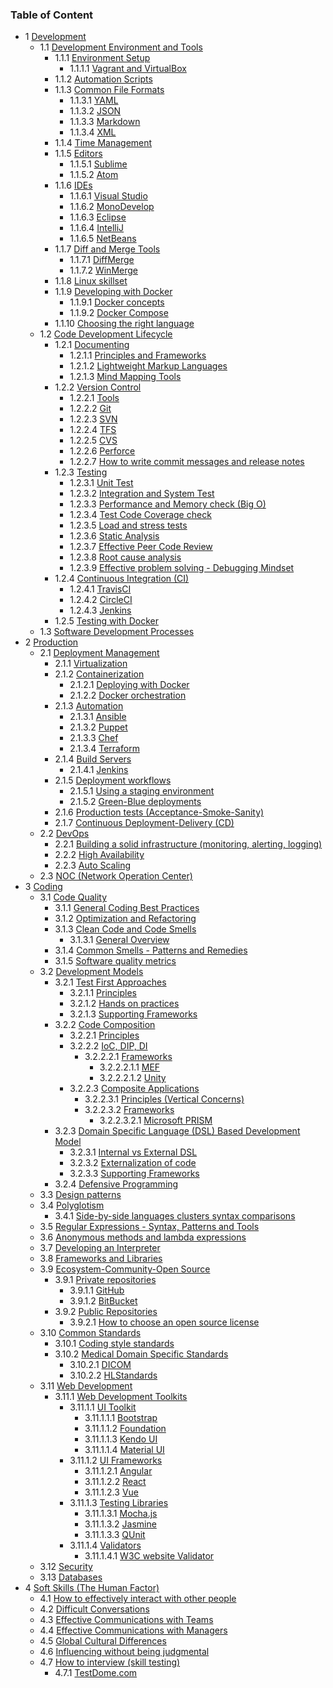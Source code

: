 ### Table of Content

- 1 [Development](./Training/Development)
    - 1.1 [Development Environment and Tools](./Training/Development/Development%20Environment%20and%20Tools)
        - 1.1.1 [Environment Setup](./Training/Development/Development%20Environment%20and%20Tools/Environment%20Setup)
            - 1.1.1.1 [Vagrant and VirtualBox](./Training/Development/Development%20Environment%20and%20Tools/Environment%20Setup/Vagrant%20and%20VirtualBox)
        - 1.1.2 [Automation Scripts](./Training/Development/Development%20Environment%20and%20Tools/Automation%20Scripts)
        - 1.1.3 [Common File Formats](./Training/Development/Development%20Environment%20and%20Tools/Common%20File%20Formats)
            - 1.1.3.1 [YAML](./Training/Development/Development%20Environment%20and%20Tools/Common%20File%20Formats/YAML)
            - 1.1.3.2 [JSON](./Training/Development/Development%20Environment%20and%20Tools/Common%20File%20Formats/JSON)
            - 1.1.3.3 [Markdown](./Training/Development/Development%20Environment%20and%20Tools/Common%20File%20Formats/Markdown)
            - 1.1.3.4 [XML](./Training/Development/Development%20Environment%20and%20Tools/Common%20File%20Formats/XML)
        - 1.1.4 [Time Management](./Training/Development/Development%20Environment%20and%20Tools/Time%20Management)
        - 1.1.5 [Editors](./Training/Development/Development%20Environment%20and%20Tools/Editors)
            - 1.1.5.1 [Sublime](./Training/Development/Development%20Environment%20and%20Tools/Editors/Sublime)
            - 1.1.5.2 [Atom](./Training/Development/Development%20Environment%20and%20Tools/Editors/Atom)
        - 1.1.6 [IDEs](./Training/Development/Development%20Environment%20and%20Tools/IDEs)
            - 1.1.6.1 [Visual Studio](./Training/Development/Development%20Environment%20and%20Tools/IDEs/Visual%20Studio)
            - 1.1.6.2 [MonoDevelop](./Training/Development/Development%20Environment%20and%20Tools/IDEs/MonoDevelop)
            - 1.1.6.3 [Eclipse](./Training/Development/Development%20Environment%20and%20Tools/IDEs/Eclipse)
            - 1.1.6.4 [IntelliJ](./Training/Development/Development%20Environment%20and%20Tools/IDEs/IntelliJ)
            - 1.1.6.5 [NetBeans](./Training/Development/Development%20Environment%20and%20Tools/IDEs/NetBeans)
        - 1.1.7 [Diff and Merge Tools](./Training/Development/Development%20Environment%20and%20Tools/Diff%20and%20Merge%20Tools)
            - 1.1.7.1 [DiffMerge](./Training/Development/Development%20Environment%20and%20Tools/Diff%20and%20Merge%20Tools/DiffMerge)
            - 1.1.7.2 [WinMerge](./Training/Development/Development%20Environment%20and%20Tools/Diff%20and%20Merge%20Tools/WinMerge)
        - 1.1.8 [Linux skillset](./Training/Development/Development%20Environment%20and%20Tools/Linux%20skillset)
        - 1.1.9 [Developing with Docker](./Training/Development/Development%20Environment%20and%20Tools/Developing%20with%20Docker)
            - 1.1.9.1 [Docker concepts](./Training/Development/Development%20Environment%20and%20Tools/Developing%20with%20Docker/Docker%20concepts)
            - 1.1.9.2 [Docker Compose](./Training/Development/Development%20Environment%20and%20Tools/Developing%20with%20Docker/Docker%20Compose)
        - 1.1.10 [Choosing the right language](./Training/Development/Development%20Environment%20and%20Tools/Choosing%20the%20right%20language)
    - 1.2 [Code Development Lifecycle](./Training/Development/Code%20Development%20Lifecycle)
        - 1.2.1 [Documenting](./Training/Development/Code%20Development%20Lifecycle/Documenting)
            - 1.2.1.1 [Principles and Frameworks](./Training/Development/Code%20Development%20Lifecycle/Documenting/Principles%20and%20Frameworks)
            - 1.2.1.2 [Lightweight Markup Languages](./Training/Development/Code%20Development%20Lifecycle/Documenting/Lightweight%20Markup%20Languages)
            - 1.2.1.3 [Mind Mapping Tools](./Training/Development/Code%20Development%20Lifecycle/Documenting/Mind%20Mapping%20Tools)
        - 1.2.2 [Version Control](./Training/Development/Code%20Development%20Lifecycle/Version%20Control)
            - 1.2.2.1 [Tools](./Training/Development/Code%20Development%20Lifecycle/Version%20Control/Tools)
            - 1.2.2.2 [Git](./Training/Development/Code%20Development%20Lifecycle/Version%20Control/Git)
            - 1.2.2.3 [SVN](./Training/Development/Code%20Development%20Lifecycle/Version%20Control/SVN)
            - 1.2.2.4 [TFS](./Training/Development/Code%20Development%20Lifecycle/Version%20Control/TFS)
            - 1.2.2.5 [CVS](./Training/Development/Code%20Development%20Lifecycle/Version%20Control/CVS)
            - 1.2.2.6 [Perforce](./Training/Development/Code%20Development%20Lifecycle/Version%20Control/Perforce)
            - 1.2.2.7 [How to write commit messages and release notes](./Training/Development/Code%20Development%20Lifecycle/Version%20Control/How%20to%20write%20commit%20messages%20and%20release%20notes)
        - 1.2.3 [Testing](./Training/Development/Code%20Development%20Lifecycle/Testing)
            - 1.2.3.1 [Unit Test](./Training/Development/Code%20Development%20Lifecycle/Testing/Unit%20Test)
            - 1.2.3.2 [Integration and System Test](./Training/Development/Code%20Development%20Lifecycle/Testing/Integration%20and%20System%20Test)
            - 1.2.3.3 [Performance and Memory check (Big O)](./Training/Development/Code%20Development%20Lifecycle/Testing/Performance%20and%20Memory%20check%20%28Big%20O%29)
            - 1.2.3.4 [Test Code Coverage check](./Training/Development/Code%20Development%20Lifecycle/Testing/Test%20Code%20Coverage%20check)
            - 1.2.3.5 [Load and stress tests](./Training/Development/Code%20Development%20Lifecycle/Testing/Load%20and%20stress%20tests)
            - 1.2.3.6 [Static Analysis](./Training/Development/Code%20Development%20Lifecycle/Testing/Static%20Analysis)
            - 1.2.3.7 [Effective Peer Code Review](./Training/Development/Code%20Development%20Lifecycle/Testing/Effective%20Peer%20Code%20Review)
            - 1.2.3.8 [Root cause analysis](./Training/Development/Code%20Development%20Lifecycle/Testing/Root%20cause%20analysis)
            - 1.2.3.9 [Effective problem solving - Debugging Mindset](./Training/Development/Code%20Development%20Lifecycle/Testing/Effective%20problem%20solving%20-%20Debugging%20Mindset)
        - 1.2.4 [Continuous Integration (CI)](./Training/Development/Code%20Development%20Lifecycle/Continuous%20Integration%20%28CI%29)
            - 1.2.4.1 [TravisCI](./Training/Development/Code%20Development%20Lifecycle/Continuous%20Integration%20%28CI%29/TravisCI)
            - 1.2.4.2 [CircleCI](./Training/Development/Code%20Development%20Lifecycle/Continuous%20Integration%20%28CI%29/CircleCI)
            - 1.2.4.3 [Jenkins](./Training/Development/Code%20Development%20Lifecycle/Continuous%20Integration%20%28CI%29/Jenkins)
        - 1.2.5 [Testing with Docker](./Training/Development/Code%20Development%20Lifecycle/Testing%20with%20Docker)
    - 1.3 [Software Development Processes](./Training/Development/Software%20Development%20Processes)
- 2 [Production](./Training/Production)
    - 2.1 [Deployment Management](./Training/Production/Deployment%20Management)
        - 2.1.1 [Virtualization](./Training/Production/Deployment%20Management/Virtualization)
        - 2.1.2 [Containerization](./Training/Production/Deployment%20Management/Containerization)
            - 2.1.2.1 [Deploying with Docker](./Training/Production/Deployment%20Management/Containerization/Deploying%20with%20Docker)
            - 2.1.2.2 [Docker orchestration](./Training/Production/Deployment%20Management/Containerization/Docker%20orchestration)
        - 2.1.3 [Automation](./Training/Production/Deployment%20Management/Automation)
            - 2.1.3.1 [Ansible](./Training/Production/Deployment%20Management/Automation/Ansible)
            - 2.1.3.2 [Puppet](./Training/Production/Deployment%20Management/Automation/Puppet)
            - 2.1.3.3 [Chef](./Training/Production/Deployment%20Management/Automation/Chef)
            - 2.1.3.4 [Terraform](./Training/Production/Deployment%20Management/Automation/Terraform)
        - 2.1.4 [Build Servers](./Training/Production/Deployment%20Management/Build%20Servers)
            - 2.1.4.1 [Jenkins](./Training/Production/Deployment%20Management/Build%20Servers/Jenkins)
        - 2.1.5 [Deployment workflows](./Training/Production/Deployment%20Management/Deployment%20workflows)
            - 2.1.5.1 [Using a staging environment](./Training/Production/Deployment%20Management/Deployment%20workflows/Using%20a%20staging%20environment)
            - 2.1.5.2 [Green-Blue deployments](./Training/Production/Deployment%20Management/Deployment%20workflows/Green-Blue%20deployments)
        - 2.1.6 [Production tests (Acceptance-Smoke-Sanity)](./Training/Production/Deployment%20Management/Production%20tests%20%28Acceptance-Smoke-Sanity%29)
        - 2.1.7 [Continuous Deployment-Delivery (CD)](./Training/Production/Deployment%20Management/Continuous%20Deployment-Delivery%20%28CD%29)
    - 2.2 [DevOps](./Training/Production/DevOps)
        - 2.2.1 [Building a solid infrastructure (monitoring, alerting, logging)](./Training/Production/DevOps/Building%20a%20solid%20infrastructure%20%28monitoring%2C%20alerting%2C%20logging%29)
        - 2.2.2 [High Availability](./Training/Production/DevOps/High%20Availability)
        - 2.2.3 [Auto Scaling](./Training/Production/DevOps/Auto%20Scaling)
    - 2.3 [NOC (Network Operation Center)](./Training/Production/NOC%20%28Network%20Operation%20Center%29)
- 3 [Coding](./Training/Coding)
    - 3.1 [Code Quality](./Training/Coding/Code%20Quality)
        - 3.1.1 [General Coding Best Practices](./Training/Coding/Code%20Quality/General%20Coding%20Best%20Practices)
        - 3.1.2 [Optimization and Refactoring](./Training/Coding/Code%20Quality/Optimization%20and%20Refactoring)
        - 3.1.3 [Clean Code and Code Smells](./Training/Coding/Code%20Quality/Clean%20Code%20and%20Code%20Smells)
            - 3.1.3.1 [General Overview](./Training/Coding/Code%20Quality/Clean%20Code%20and%20Code%20Smells/General%20Overview)
        - 3.1.4 [Common Smells - Patterns and Remedies](./Training/Coding/Code%20Quality/Common%20Smells%20-%20Patterns%20and%20Remedies)
        - 3.1.5 [Software quality metrics](./Training/Coding/Code%20Quality/Software%20quality%20metrics)
    - 3.2 [Development Models](./Training/Coding/Development%20Models)
        - 3.2.1 [Test First Approaches](./Training/Coding/Development%20Models/Test%20First%20Approaches)
            - 3.2.1.1 [Principles](./Training/Coding/Development%20Models/Test%20First%20Approaches/Principles)
            - 3.2.1.2 [Hands on practices](./Training/Coding/Development%20Models/Test%20First%20Approaches/Hands%20on%20practices)
            - 3.2.1.3 [Supporting Frameworks](./Training/Coding/Development%20Models/Test%20First%20Approaches/Supporting%20Frameworks)
        - 3.2.2 [Code Composition](./Training/Coding/Development%20Models/Code%20Composition)
            - 3.2.2.1 [Principles](./Training/Coding/Development%20Models/Code%20Composition/Principles)
            - 3.2.2.2 [IoC, DIP, DI](./Training/Coding/Development%20Models/Code%20Composition/IoC%2C%20DIP%2C%20DI)
                - 3.2.2.2.1 [Frameworks](./Training/Coding/Development%20Models/Code%20Composition/IoC%2C%20DIP%2C%20DI/Frameworks)
                    - 3.2.2.2.1.1 [MEF](./Training/Coding/Development%20Models/Code%20Composition/IoC%2C%20DIP%2C%20DI/Frameworks/MEF)
                    - 3.2.2.2.1.2 [Unity](./Training/Coding/Development%20Models/Code%20Composition/IoC%2C%20DIP%2C%20DI/Frameworks/Unity)
            - 3.2.2.3 [Composite Applications](./Training/Coding/Development%20Models/Code%20Composition/Composite%20Applications)
                - 3.2.2.3.1 [Principles (Vertical Concerns)](./Training/Coding/Development%20Models/Code%20Composition/Composite%20Applications/Principles%20%28Vertical%20Concerns%29)
                - 3.2.2.3.2 [Frameworks](./Training/Coding/Development%20Models/Code%20Composition/Composite%20Applications/Frameworks)
                    - 3.2.2.3.2.1 [Microsoft PRISM](./Training/Coding/Development%20Models/Code%20Composition/Composite%20Applications/Frameworks/Microsoft%20PRISM)
        - 3.2.3 [Domain Specific Language (DSL) Based Development Model](./Training/Coding/Development%20Models/Domain%20Specific%20Language%20%28DSL%29%20Based%20Development%20Model)
            - 3.2.3.1 [Internal vs External DSL](./Training/Coding/Development%20Models/Domain%20Specific%20Language%20%28DSL%29%20Based%20Development%20Model/Internal%20vs%20External%20DSL)
            - 3.2.3.2 [Externalization of code](./Training/Coding/Development%20Models/Domain%20Specific%20Language%20%28DSL%29%20Based%20Development%20Model/Externalization%20of%20code)
            - 3.2.3.3 [Supporting Frameworks](./Training/Coding/Development%20Models/Domain%20Specific%20Language%20%28DSL%29%20Based%20Development%20Model/Supporting%20Frameworks)
        - 3.2.4 [Defensive Programming](./Training/Coding/Development%20Models/Defensive%20Programming)
    - 3.3 [Design patterns](./Training/Coding/Design%20patterns)
    - 3.4 [Polyglotism](./Training/Coding/Polyglotism)
        - 3.4.1 [Side-by-side languages clusters syntax comparisons](./Training/Coding/Polyglotism/Side-by-side%20languages%20clusters%20syntax%20comparisons)
    - 3.5 [Regular Expressions - Syntax, Patterns and Tools](./Training/Coding/Regular%20Expressions%20-%20Syntax%2C%20Patterns%20and%20Tools)
    - 3.6 [Anonymous methods and lambda expressions](./Training/Coding/Anonymous%20methods%20and%20lambda%20expressions)
    - 3.7 [Developing an Interpreter](./Training/Coding/Developing%20an%20Interpreter)
    - 3.8 [Frameworks and Libraries](./Training/Coding/Frameworks%20and%20Libraries)
    - 3.9 [Ecosystem-Community-Open Source](./Training/Coding/Ecosystem-Community-Open%20Source)
        - 3.9.1 [Private repositories](./Training/Coding/Ecosystem-Community-Open%20Source/Private%20repositories)
            - 3.9.1.1 [GitHub](./Training/Coding/Ecosystem-Community-Open%20Source/Private%20repositories/GitHub)
            - 3.9.1.2 [BitBucket](./Training/Coding/Ecosystem-Community-Open%20Source/Private%20repositories/BitBucket)
        - 3.9.2 [Public Repositories](./Training/Coding/Ecosystem-Community-Open%20Source/Public%20Repositories)
            - 3.9.2.1 [How to choose an open source license](./Training/Coding/Ecosystem-Community-Open%20Source/Public%20Repositories/How%20to%20choose%20an%20open%20source%20license)
    - 3.10 [Common Standards](./Training/Coding/Common%20Standards)
        - 3.10.1 [Coding style standards](./Training/Coding/Common%20Standards/Coding%20style%20standards)
        - 3.10.2 [Medical Domain Specific Standards](./Training/Coding/Common%20Standards/Medical%20Domain%20Specific%20Standards)
            - 3.10.2.1 [DICOM](./Training/Coding/Common%20Standards/Medical%20Domain%20Specific%20Standards/DICOM)
            - 3.10.2.2 [HLStandards](./Training/Coding/Common%20Standards/Medical%20Domain%20Specific%20Standards/HLStandards)
    - 3.11 [Web Development](./Training/Coding/Web%20Development)
        - 3.11.1 [Web Development Toolkits](./Training/Coding/Web%20Development/Web%20Development%20Toolkits)
            - 3.11.1.1 [UI Toolkit](./Training/Coding/Web%20Development/Web%20Development%20Toolkits/UI%20Toolkit)
                - 3.11.1.1.1 [Bootstrap](./Training/Coding/Web%20Development/Web%20Development%20Toolkits/UI%20Toolkit/Bootstrap)
                - 3.11.1.1.2 [Foundation](./Training/Coding/Web%20Development/Web%20Development%20Toolkits/UI%20Toolkit/Foundation)
                - 3.11.1.1.3 [Kendo UI](./Training/Coding/Web%20Development/Web%20Development%20Toolkits/UI%20Toolkit/Kendo%20UI)
                - 3.11.1.1.4 [Material UI](./Training/Coding/Web%20Development/Web%20Development%20Toolkits/UI%20Toolkit/Material%20UI)
            - 3.11.1.2 [UI Frameworks](./Training/Coding/Web%20Development/Web%20Development%20Toolkits/UI%20Frameworks)
                - 3.11.1.2.1 [Angular](./Training/Coding/Web%20Development/Web%20Development%20Toolkits/UI%20Frameworks/Angular)
                - 3.11.1.2.2 [React](./Training/Coding/Web%20Development/Web%20Development%20Toolkits/UI%20Frameworks/React)
                - 3.11.1.2.3 [Vue](./Training/Coding/Web%20Development/Web%20Development%20Toolkits/UI%20Frameworks/Vue)
            - 3.11.1.3 [Testing Libraries](./Training/Coding/Web%20Development/Web%20Development%20Toolkits/Testing%20Libraries)
                - 3.11.1.3.1 [Mocha.js](./Training/Coding/Web%20Development/Web%20Development%20Toolkits/Testing%20Libraries/Mocha.js)
                - 3.11.1.3.2 [Jasmine](./Training/Coding/Web%20Development/Web%20Development%20Toolkits/Testing%20Libraries/Jasmine)
                - 3.11.1.3.3 [QUnit](./Training/Coding/Web%20Development/Web%20Development%20Toolkits/Testing%20Libraries/QUnit)
            - 3.11.1.4 [Validators](./Training/Coding/Web%20Development/Web%20Development%20Toolkits/Validators)
                - 3.11.1.4.1 [W3C website Validator](./Training/Coding/Web%20Development/Web%20Development%20Toolkits/Validators/W3C%20website%20Validator)
    - 3.12 [Security](./Training/Coding/Security)
    - 3.13 [Databases](./Training/Coding/Databases)
- 4 [Soft Skills (The Human Factor)](./Training/Soft%20Skills%20%28The%20Human%20Factor%29)
    - 4.1 [How to effectively interact with other people](./Training/Soft%20Skills%20%28The%20Human%20Factor%29/How%20to%20effectively%20interact%20with%20other%20people)
    - 4.2 [Difficult Conversations](./Training/Soft%20Skills%20%28The%20Human%20Factor%29/Difficult%20Conversations)
    - 4.3 [Effective Communications with Teams](./Training/Soft%20Skills%20%28The%20Human%20Factor%29/Effective%20Communications%20with%20Teams)
    - 4.4 [Effective Communications with Managers](./Training/Soft%20Skills%20%28The%20Human%20Factor%29/Effective%20Communications%20with%20Managers)
    - 4.5 [Global Cultural Differences](./Training/Soft%20Skills%20%28The%20Human%20Factor%29/Global%20Cultural%20Differences)
    - 4.6 [Influencing without being judgmental](./Training/Soft%20Skills%20%28The%20Human%20Factor%29/Influencing%20without%20being%20judgmental)
    - 4.7 [How to interview (skill testing)](./Training/Soft%20Skills%20%28The%20Human%20Factor%29/How%20to%20interview%20%28skill%20testing%29)
        - 4.7.1 [TestDome.com](./Training/Soft%20Skills%20%28The%20Human%20Factor%29/How%20to%20interview%20%28skill%20testing%29/TestDome.com)
